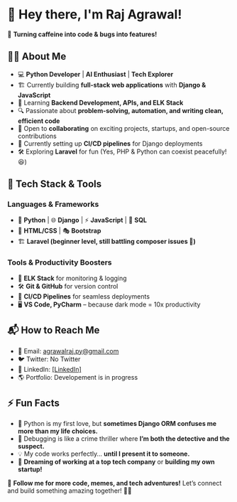 # 👋 Hey there, I'm **Raj Agrawal**!

🚀 **Turning caffeine into code & bugs into features!**

## 👨‍💻 About Me  
- 💻 **Python Developer** | **AI Enthusiast** | **Tech Explorer**  
- 🏗️ Currently building **full-stack web applications** with **Django & JavaScript**  
- 🌱 Learning **Backend Development, APIs, and ELK Stack**  
- 🔍 Passionate about **problem-solving, automation, and writing clean, efficient code**  
- 🤝 Open to **collaborating** on exciting projects, startups, and open-source contributions  
- 🎯 Currently setting up **CI/CD pipelines** for Django deployments  
- 🛠️ Exploring **Laravel** for fun (Yes, PHP & Python can coexist peacefully! 😆)  

## 🔧 Tech Stack & Tools  
### **Languages & Frameworks**  
- 🐍 **Python** | 🌐 **Django** | ⚡ **JavaScript** | 💾 **SQL**  
- 🎨 **HTML/CSS** | 🎭 **Bootstrap**  
- 🏗 **Laravel (beginner level, still battling composer issues 🤣)**  

### **Tools & Productivity Boosters**  
- 🔎 **ELK Stack** for monitoring & logging  
- 🛠 **Git & GitHub** for version control  
- 🚀 **CI/CD Pipelines** for seamless deployments  
- 🖥️ **VS Code, PyCharm** – because dark mode = 10x productivity  

## 📬 How to Reach Me  
- 📧 Email: agrawalraj.py@gmail.com   
- 🐦 Twitter: No Twitter  
- 💼 LinkedIn: [[LinkedIn]](https://www.linkedin.com/in/raj-agrawal-9498aa25b/)  
- 🌎 Portfolio: Developement is in progress  

## ⚡ Fun Facts  
- 🐍 Python is my first love, but **sometimes Django ORM confuses me more than my life choices.**  
- 🤔 Debugging is like a crime thriller where **I’m both the detective and the suspect.**  
- 💡 My code works perfectly… **until I present it to someone.**  
- 🚀 **Dreaming of working at a top tech company** or **building my own startup!**  

📌 **Follow me for more code, memes, and tech adventures!** Let’s connect and build something amazing together! 🚀😃
